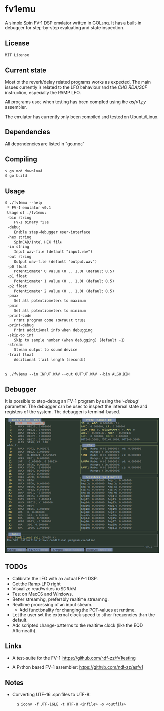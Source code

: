 # fv1emu

A simple Spin FV-1 DSP emulator written in GOLang. It has a built-in
debugger for step-by-step evaluating and state inspection.


## License

    MIT License


## Current state

Most of the reverb/delay related programs works as expected. The main
issues currently is related to the LFO behaviour and the *CHO RDA/SOF*
instruction, especially the RAMP LFO.


All programs used when testing has been compiled using the *asfv1.py*
assembler.


The emulator has currently only been compiled and tested on
Ubuntu/Linux.


## Dependencies

All dependencies are listed in "go.mod"


## Compiling

    $ go mod download
    $ go build


## Usage

    $ ./fv1emu --help
     * FV-1 emulator v0.1
     Usage of ./fv1emu:
     -bin string
    	FV-1 binary file
     -debug
    	Enable step-debugger user-interface
     -hex string
    	SpinCAD/Intel HEX file
     -in string
    	Input wav-file (default "input.wav")
     -out string
    	Output wav-file (default "output.wav")
     -p0 float
    	Potentiometer 0 value (0 .. 1.0) (default 0.5)
     -p1 float
    	Potentiometer 1 value (0 .. 1.0) (default 0.5)
     -p2 float
    	Potentiometer 2 value (0 .. 1.0) (default 0.5)
     -pmax
    	Set all potentiometers to maximum
     -pmin
    	Set all potentiometers to minimum
     -print-code
    	Print program code (default true)
     -print-debug
    	Print additional info when debugging
     -skip-to int
    	Skip to sample number (when debugging) (default -1)
     -stream
    	Stream output to sound device
     -trail float
    	Additional trail length (seconds)


    $ ./fv1emu --in INPUT.WAV --out OUTPUT.WAV --bin ALGO.BIN 


## Debugger

It is possible to step-debug an FV-1 program by using the *'-debug'*
parameter. The debugger can be used to inspect the internal state and
registers of the system. The debugger is terminal-based.

![Debugger](/debugger-screenshot.png)


## TODOs

 - Calibrate the LFO with an actual FV-1 DSP.
 - Get the Ramp-LFO right.
 - Visualize read/writes to SDRAM
 - Test on MacOS and Windows.
 - Better streaming, preferably realtime streaming.
 - Realtime processing of an input stream.
   - Add functionality for changing the POT-values at runtime.
 - Let the user set the external clock-speed to other frequencies than
   the default.
 - Add scripted change-patterns to the realtime clock (like the EQD
   Afterneath).


## Links

 - A test-suite for the FV-1: https://github.com/ndf-zz/fv1testing

 - A Python based FV-1 assembler: https://github.com/ndf-zz/asfv1


## Notes

- Converting UTF-16 .spn files to UTF-8:
 
        $ iconv -f UTF-16LE -t UTF-8 <infile> -o <outfile>
    
